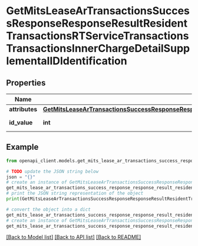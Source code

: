 # GetMitsLeaseArTransactionsSuccessResponseResponseResultResidentTransactionsRTServiceTransactionsTransactionsInnerChargeDetailSupplementalIDIdentification


## Properties

Name | Type | Description | Notes
------------ | ------------- | ------------- | -------------
**attributes** | [**GetMitsLeaseArTransactionsSuccessResponseResponseResultResidentTransactionsRTServiceTransactionsTransactionsInnerChargeDetailSupplementalIDIdentificationAttributes**](GetMitsLeaseArTransactionsSuccessResponseResponseResultResidentTransactionsRTServiceTransactionsTransactionsInnerChargeDetailSupplementalIDIdentificationAttributes.md) |  | 
**id_value** | **int** | Ar Code ID value | 

## Example

```python
from openapi_client.models.get_mits_lease_ar_transactions_success_response_response_result_resident_transactions_rt_service_transactions_transactions_inner_charge_detail_supplemental_id_identification import GetMitsLeaseArTransactionsSuccessResponseResponseResultResidentTransactionsRTServiceTransactionsTransactionsInnerChargeDetailSupplementalIDIdentification

# TODO update the JSON string below
json = "{}"
# create an instance of GetMitsLeaseArTransactionsSuccessResponseResponseResultResidentTransactionsRTServiceTransactionsTransactionsInnerChargeDetailSupplementalIDIdentification from a JSON string
get_mits_lease_ar_transactions_success_response_response_result_resident_transactions_rt_service_transactions_transactions_inner_charge_detail_supplemental_id_identification_instance = GetMitsLeaseArTransactionsSuccessResponseResponseResultResidentTransactionsRTServiceTransactionsTransactionsInnerChargeDetailSupplementalIDIdentification.from_json(json)
# print the JSON string representation of the object
print(GetMitsLeaseArTransactionsSuccessResponseResponseResultResidentTransactionsRTServiceTransactionsTransactionsInnerChargeDetailSupplementalIDIdentification.to_json())

# convert the object into a dict
get_mits_lease_ar_transactions_success_response_response_result_resident_transactions_rt_service_transactions_transactions_inner_charge_detail_supplemental_id_identification_dict = get_mits_lease_ar_transactions_success_response_response_result_resident_transactions_rt_service_transactions_transactions_inner_charge_detail_supplemental_id_identification_instance.to_dict()
# create an instance of GetMitsLeaseArTransactionsSuccessResponseResponseResultResidentTransactionsRTServiceTransactionsTransactionsInnerChargeDetailSupplementalIDIdentification from a dict
get_mits_lease_ar_transactions_success_response_response_result_resident_transactions_rt_service_transactions_transactions_inner_charge_detail_supplemental_id_identification_from_dict = GetMitsLeaseArTransactionsSuccessResponseResponseResultResidentTransactionsRTServiceTransactionsTransactionsInnerChargeDetailSupplementalIDIdentification.from_dict(get_mits_lease_ar_transactions_success_response_response_result_resident_transactions_rt_service_transactions_transactions_inner_charge_detail_supplemental_id_identification_dict)
```
[[Back to Model list]](../README.md#documentation-for-models) [[Back to API list]](../README.md#documentation-for-api-endpoints) [[Back to README]](../README.md)


